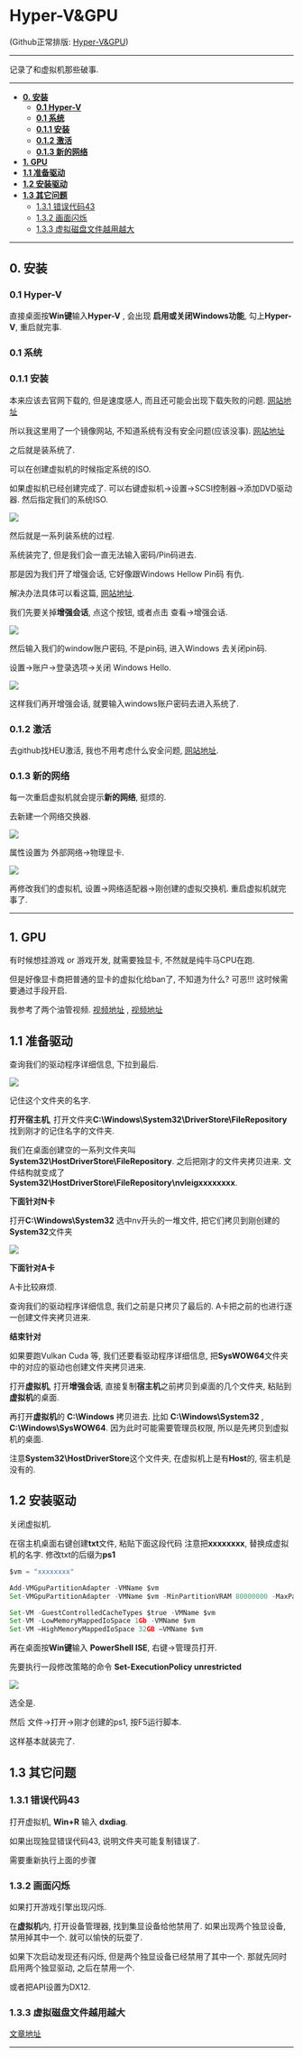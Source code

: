Hyper-V&GPU
======

(Github正常排版: [Hyper-V&GPU][1])

-----------------

记录了和虚拟机那些破事.

-----------------


<!-- @import "[TOC]" {cmd="toc" depthFrom=1 depthTo=6 orderedList=false} -->

<!-- code_chunk_output -->

- [**0. 安装**](#0-安装)
  - [**0.1 Hyper-V**](#01-hyper-v)
  - [**0.1 系统**](#01-系统)
  - [**0.1.1 安装**](#011-安装)
  - [**0.1.2 激活**](#012-激活)
  - [**0.1.3 新的网络**](#013-新的网络)
- [**1. GPU**](#1-gpu)
- [**1.1 准备驱动**](#11-准备驱动)
- [**1.2 安装驱动**](#12-安装驱动)
- [**1.3 其它问题**](#13-其它问题)
  - [1.3.1 错误代码43](#131-错误代码43)
  - [1.3.2 画面闪烁](#132-画面闪烁)
  - [1.3.3 虚拟磁盘文件越用越大](#133-虚拟磁盘文件越用越大)

<!-- /code_chunk_output -->



-----------------

## **0. 安装**

### **0.1 Hyper-V**

直接桌面按**Win键**输入**Hyper-V** , 会出现 **启用或关闭Windows功能**, 勾上**Hyper-V**, 重启就完事.

### **0.1 系统**

### **0.1.1 安装**

本来应该去官网下载的, 但是速度感人, 而且还可能会出现下载失败的问题. [网站地址][2]

所以我这里用了一个镜像网站, 不知道系统有没有安全问题(应该没事). [网站地址][3]

之后就是装系统了.

可以在创建虚拟机的时候指定系统的ISO.

如果虚拟机已经创建完成了. 可以右键虚拟机->设置->SCSI控制器->添加DVD驱动器. 然后指定我们的系统ISO.

![](Images/Hyper-V&GPU_00.jpg)

然后就是一系列装系统的过程.

系统装完了, 但是我们会一直无法输入密码/Pin码进去.

那是因为我们开了增强会话, 它好像跟Windows Hellow Pin码 有仇.

解决办法具体可以看这篇, [网站地址][4].

我们先要关掉**增强会话**, 点这个按钮, 或者点击 查看->增强会话.

![](Images/Hyper-V&GPU_01.png)

然后输入我们的window账户密码, 不是pin码, 进入Windows 去关闭pin码.

设置->账户->登录选项->关闭 Windows Hello.

![](Images/Hyper-V&GPU_02.png)

这样我们再开增强会话, 就要输入windows账户密码去进入系统了.

### **0.1.2 激活**

去github找HEU激活, 我也不用考虑什么安全问题, [网站地址][5].

### **0.1.3 新的网络**

每一次重启虚拟机就会提示**新的网络**, 挺烦的.

去新建一个网络交换器.

![](Images/Hyper-V&GPU_03.jpg)

属性设置为 外部网络->物理显卡.

![](Images/Hyper-V&GPU_04.jpg)

再修改我们的虚拟机, 设置->网络适配器->刚创建的虚拟交换机. 重启虚拟机就完事了.

-----------------

## **1. GPU**

有时候想挂游戏 or 游戏开发, 就需要独显卡, 不然就是纯牛马CPU在跑.

但是好像显卡商把普通的显卡的虚拟化给ban了, 不知道为什么? 可恶!!! 这时候需要通过手段开启.

我参考了两个油管视频. [视频地址][6] , [视频地址][7]

## **1.1 准备驱动**

查询我们的驱动程序详细信息, 下拉到最后.

![](Images/Hyper-V&GPU_05.jpg)

记住这个文件夹的名字.

**打开宿主机**, 打开文件夹**C:\Windows\System32\DriverStore\FileRepository** 找到刚才的记住名字的文件夹.

我们在桌面创建空的一系列文件夹叫 **System32\HostDriverStore\FileRepository**. 之后把刚才的文件夹拷贝进来. 文件结构就变成了 **System32\HostDriverStore\FileRepository\nvleigxxxxxxxx**.

**下面针对N卡**

打开**C:\Windows\System32** 选中nv开头的一堆文件, 把它们拷贝到刚创建的**System32**文件夹

![](Images/Hyper-V&GPU_06.jpg)

**下面针对A卡**

A卡比较麻烦.

查询我们的驱动程序详细信息, 我们之前是只拷贝了最后的. A卡把之前的也进行逐一创建文件夹拷贝进来.

**结束针对**

如果要跑Vulkan Cuda 等, 我们还要看驱动程序详细信息, 把**SysWOW64**文件夹中的对应的驱动也创建文件夹拷贝进来.

打开**虚拟机**, 打开**增强会话**, 直接复制**宿主机**之前拷贝到桌面的几个文件夹, 粘贴到**虚拟机**的桌面.

再打开**虚拟机**的 **C:\Windows** 拷贝进去. 比如 **C:\Windows\System32** , **C:\Windows\SysWOW64**. 因为此时可能需要管理员权限, 所以是先拷贝到虚拟机的桌面.

注意**System32\HostDriverStore**这个文件夹, 在虚拟机上是有**Host**的, 宿主机是没有的.

## **1.2 安装驱动**

关闭虚拟机.

在宿主机桌面右键创建**txt**文件, 粘贴下面这段代码
注意把**xxxxxxxx**, 替换成虚拟机的名字.
修改txt的后缀为**ps1**

```js
$vm = "xxxxxxxx"

Add-VMGpuPartitionAdapter -VMName $vm
Set-VMGpuPartitionAdapter -VMName $vm -MinPartitionVRAM 80000000 -MaxPartitionVRAM 100000000 -OptimalPartitionVRAM 100000000 -MinPartitionEncode 80000000 -MaxPartitionEncode 100000000 -OptimalPartitionEncode 100000000 -MinPartitionDecode 80000000 -MaxPartitionDecode 100000000 -OptimalPartitionDecode 100000000 -MinPartitionCompute 80000000 -MaxPartitionCompute 100000000 -OptimalPartitionCompute 100000000

Set-VM -GuestControlledCacheTypes $true -VMName $vm
Set-VM -LowMemoryMappedIoSpace 1Gb -VMName $vm
Set-VM –HighMemoryMappedIoSpace 32GB –VMName $vm
```

再在桌面按**Win键**输入 **PowerShell ISE**, 右键->管理员打开.

先要执行一段修改策略的命令 **Set-ExecutionPolicy unrestricted**

![](Images/Hyper-V&GPU_07.jpg)

选全是.

然后 文件->打开->刚才创建的ps1, 按F5运行脚本.

这样基本就装完了.

## **1.3 其它问题**

### 1.3.1 错误代码43

打开虚拟机, **Win+R** 输入 **dxdiag**.

如果出现独显错误代码43, 说明文件夹可能复制错误了.

需要重新执行上面的步骤

### 1.3.2 画面闪烁

如果打开游戏引擎出现闪烁.

在**虚拟机**内, 打开设备管理器, 找到集显设备给他禁用了. 如果出现两个独显设备, 禁用掉其中一个. 就可以愉快的玩耍了.

如果下次启动发现还有闪烁, 但是两个独显设备已经禁用了其中一个. 那就先同时启用两个独显驱动, 之后在禁用一个.

或者把API设置为DX12.

### 1.3.3 虚拟磁盘文件越用越大

[文章地址][8]

-----------------

[1]:https://github.com/HHHHHHHHHHHHHHHHHHHHHCS/MyStudyNote/blob/main/MyNote/Hyper-V%26GPU.md
[2]:https://www.microsoft.com/zh-cn/software-download
[3]:https://www.xitongku.com/
[4]:https://blog.csdn.net/mayong43111/article/details/124614480
[5]:https://github.com/zbezj/HEU_KMS_Activator
[6]:https://www.youtube.com/watch?v=lUGaH7WMNBQ
[7]:https://www.youtube.com/watch?v=XLLcc29EZ_8
[8]:https://zhuanlan.zhihu.com/p/538805830